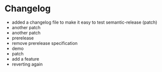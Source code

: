 # Changelog

* added a changelog file to make it easy to test semantic-release (patch)
* another patch
* another patch
* prerelease
* remove prerelease specification
* demo
* patch
* add a feature
* reverting again
